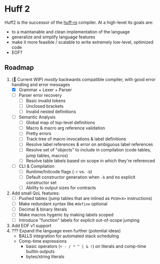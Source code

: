 # Huff 2

Huff2 is the successor of the [huff-rs](https://github.com/huff-language/huff-rs) compiler. At a
high-level its goals are:
- to a maintanable and clean implementation of the language
- generalize and simplify language features
- make it more feasible / scalable to write extremely low-level, optimized code
- EOF?

## Roadmap

1. (🚧 Current WIP) _mostly_ backwards compatible compiler, with good error handling and error messages
   - [x] Grammar + Lexer + Parser
   - [ ] Parser error recovery
       - [ ] Basic invalid tokens
       - [ ] Unclosed brackets
       - [ ] Invalid nested definitions
   - [ ] Semantic Analysis
       - [ ] Global map of top-level definitions
       - [ ] Macro & macro arg reference validation
       - [ ] Pretty errors
       - [ ] Track tree of macro invocations & label definitions
       - [ ] Resolve label references & error on ambiguous label references
       - [ ] Resolve set of "objects" to include in compilation (code tables, jump tables, macros)
       - [ ] Resolve table labels based on scope in which they're referenced
   - [ ] CLI & Compilation
       - [ ] Runtime/Initcode flags (`-r` vs. `-b`)
       - [ ] Default constructor generation when `-b` and no explicit constructor set
       - [ ] Ability to output sizes for contracts
2. Add small QoL features:
    - [ ] Pushed tables (jump tables that are inlined as `PUSH<X>` instructions)
    - [ ] Make redundant syntax like `#define` optional
    - [ ] Decimal & binary literals
    - [ ] Make macros hygenic by making labels scoped
    - [ ] Introduce "function" labels for explicit out-of-scope jumping
3. Add EOF v1 support
4. ??? Expand the language even further (potential ideas)
    - BALLS integration for automated stack scheduling
    - Comp-time expressions
        - basic operators (`+ - / * ^ | & !`) on literals and comp-time builtin outputs
        - bytes/string literals
